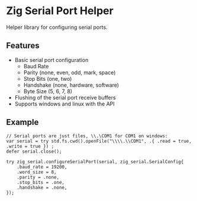 # Zig Serial Port Helper

Helper library for configuring serial ports.

## Features
- Basic serial port configuration
  - Baud Rate
  - Parity (none, even, odd, mark, space)
  - Stop Bits (one, two)
  - Handshake (none, hardware, software)
  - Byte Size (5, 6, 7, 8)
- Flushing of the serial port receive buffers
- Supports windows and linux with the API

## Example

```zig
// Serial ports are just files, \\.\COM1 for COM1 on windows:
var serial = try std.fs.cwd().openFile("\\\\.\\COM1", .{ .read = true, .write = true }) ;
defer serial.close();

try zig_serial.configureSerialPort(serial, zig_serial.SerialConfig{
    .baud_rate = 19200,
    .word_size = 8,
    .parity = .none,
    .stop_bits = .one,
    .handshake = .none,
});
```